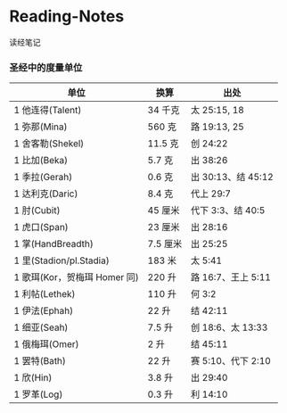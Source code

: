 # Reading-Notes

读经笔记

### 圣经中的度量单位

| 单位                         | 换算     | 出处               |
| ---------------------------- | -------- | ------------------ |
| 1 他连得(Talent)             | 34 千克  | 太 25:15, 18       |
| 1 弥那(Mina)                 | 560 克   | 路 19:13, 25       |
| 1 舍客勒(Shekel)             | 11.5 克  | 创 24:22           |
| 1 比加(Beka)                 | 5.7 克   | 出 38:26           |
| 1 季拉(Gerah)                | 0.6 克   | 出 30:13、结 45:12 |
| 1 达利克(Daric)              | 8.4 克   | 代上 29:7          |
| 1 肘(Cubit)                  | 45 厘米  | 代下 3:3、结 40:5  |
| 1 虎口(Span)                 | 23 厘米  | 出 28:16           |
| 1 掌(HandBreadth)            | 7.5 厘米 | 出 25:25           |
| 1 里(Stadion/pl.Stadia)      | 183 米   | 太 5:41            |
| 1 歌珥(Kor，贺梅珥 Homer 同) | 220 升   | 路 16:7、王上 5:11 |
| 1 利帖(Lethek)               | 110 升   | 何 3:2             |
| 1 伊法(Ephah)                | 22 升    | 结 42:11           |
| 1 细亚(Seah)                 | 7.5 升   | 创 18:6、太 13:33  |
| 1 俄梅珥(Omer)               | 2 升     | 结 45:11           |
| 1 罢特(Bath)                 | 22 升    | 赛 5:10、代下 2:10 |
| 1 欣(Hin)                    | 3.8 升   | 出 29:40           |
| 1 罗革(Log)                  | 0.3 升   | 利 14:10           |
